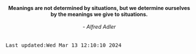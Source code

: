 
<div align="center"><b><span>Meanings are not determined by situations, but we determine ourselves by the meanings we give to situations.</span></b><br><br><i> - Alfred Adler</i></div>
<br><br><kbd>Last updated:Wed Mar 13 12:10:10 2024</kbd>